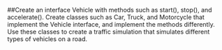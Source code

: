 ##Create an interface Vehicle with methods such as start(), stop(), and accelerate(). Create classes such as Car, Truck, and Motorcycle that implement the Vehicle interface, and implement the methods differently. Use these classes to create a traffic simulation that simulates different types of vehicles on a road.